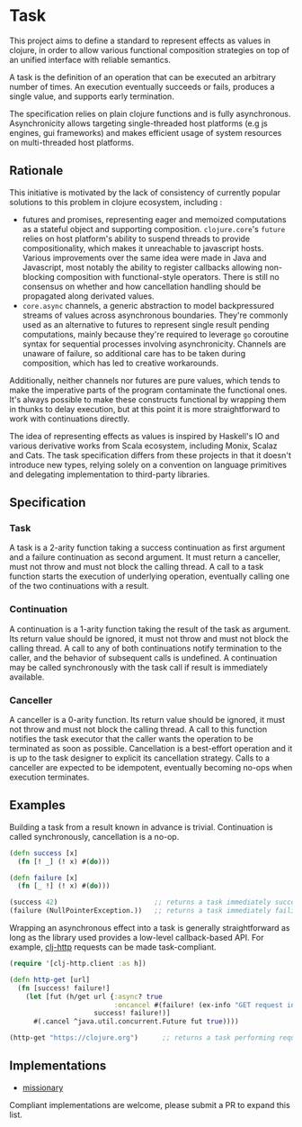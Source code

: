 # Task

This project aims to define a standard to represent effects as values in clojure, in order to allow various functional composition strategies on top of an unified interface with reliable semantics.

A task is the definition of an operation that can be executed an arbitrary number of times. An execution eventually succeeds or fails, produces a single value, and supports early termination.

The specification relies on plain clojure functions and is fully asynchronous. Asynchronicity allows targeting single-threaded host platforms (e.g js engines, gui frameworks) and makes efficient usage of system resources on multi-threaded host platforms.


## Rationale

This initiative is motivated by the lack of consistency of currently popular solutions to this problem in clojure ecosystem, including :
* futures and promises, representing eager and memoized computations as a stateful object and supporting composition. `clojure.core`'s `future` relies on host platform's ability to suspend threads to provide compositionality, which makes it unreachable to javascript hosts. Various improvements over the same idea were made in Java and Javascript, most notably the ability to register callbacks allowing non-blocking composition with functional-style operators. There is still no consensus on whether and how cancellation handling should be propagated along derivated values.
* `core.async` channels, a generic abstraction to model backpressured streams of values across asynchronous boundaries. They're commonly used as an alternative to futures to represent single result pending computations, mainly because they're required to leverage `go` coroutine syntax for sequential processes involving asynchronicity. Channels are unaware of failure, so additional care has to be taken during composition, which has led to creative workarounds.

Additionally, neither channels nor futures are pure values, which tends to make the imperative parts of the program contaminate the functional ones. It's always possible to make these constructs functional by wrapping them in thunks to delay execution, but at this point it is more straightforward to work with continuations directly.

The idea of representing effects as values is inspired by Haskell's IO and various derivative works from Scala ecosystem, including Monix, Scalaz and Cats. The task specification differs from these projects in that it doesn't introduce new types, relying solely on a convention on language primitives and delegating implementation to third-party libraries.


## Specification

### Task
A task is a 2-arity function taking a success continuation as first argument and a failure continuation as second argument. It must return a canceller, must not throw and must not block the calling thread. A call to a task function starts the execution of underlying operation, eventually calling one of the two continuations with a result.

### Continuation
A continuation is a 1-arity function taking the result of the task as argument. Its return value should be ignored, it must not throw and must not block the calling thread. A call to any of both continuations notify termination to the caller, and the behavior of subsequent calls is undefined. A continuation may be called synchronously with the task call if result is immediately available.

### Canceller
A canceller is a 0-arity function. Its return value should be ignored, it must not throw and must not block the calling thread. A call to this function notifies the task executor that the caller wants the operation to be terminated as soon as possible. Cancellation is a best-effort operation and it is up to the task designer to explicit its cancellation strategy. Calls to a canceller are expected to be idempotent, eventually becoming no-ops when execution terminates.


## Examples

Building a task from a result known in advance is trivial. Continuation is called synchronously, cancellation is a no-op.
```clojure
(defn success [x]
  (fn [! _] (! x) #(do)))

(defn failure [x]
  (fn [_ !] (! x) #(do)))

(success 42)                        ;; returns a task immediately succeeding with 42
(failure (NullPointerException.))   ;; returns a task immediately failing with NPE
```

Wrapping an asynchronous effect into a task is generally straightforward as long as the library used provides a low-level callback-based API. For example, [clj-http](https://github.com/dakrone/clj-http) requests can be made task-compliant.
```clojure
(require '[clj-http.client :as h])

(defn http-get [url]
  (fn [success! failure!]
    (let [fut (h/get url {:async? true
                          :oncancel #(failure! (ex-info "GET request interrupted." {:url url}))}
                     success! failure!)]
      #(.cancel ^java.util.concurrent.Future fut true))))

(http-get "https://clojure.org")      ;; returns a task performing request and completing with response
```


## Implementations

* [missionary](https://github.com/leonoel/missionary)

Compliant implementations are welcome, please submit a PR to expand this list.
